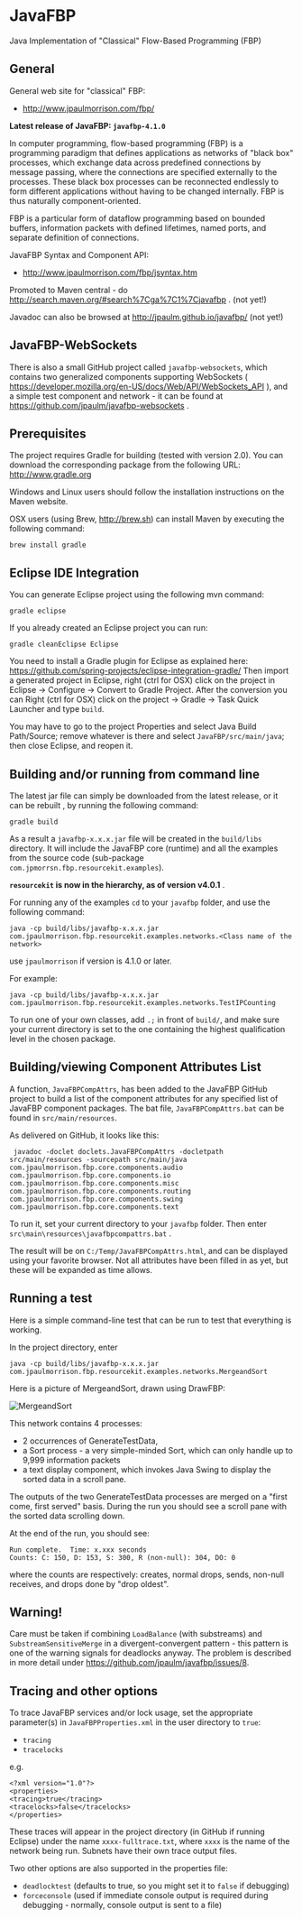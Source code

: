 JavaFBP
===

Java Implementation of "Classical" Flow-Based Programming (FBP)

General
---

General web site for "classical" FBP: 
* http://www.jpaulmorrison.com/fbp/

**Latest release of JavaFBP: `javafbp-4.1.0`** 

In computer programming, flow-based programming (FBP) is a programming paradigm that defines applications as networks of "black box" processes, which exchange data across predefined connections by message passing, where the connections are specified externally to the processes. These black box processes can be reconnected endlessly to form different applications without having to be changed internally. FBP is thus naturally component-oriented.

FBP is a particular form of dataflow programming based on bounded buffers, information packets with defined lifetimes, named ports, and separate definition of connections.
 
JavaFBP Syntax and Component API:
* http://www.jpaulmorrison.com/fbp/jsyntax.htm
  
Promoted to Maven central - do http://search.maven.org/#search%7Cga%7C1%7Cjavafbp .  (not yet!)

Javadoc can also be browsed at http://jpaulm.github.io/javafbp/  (not yet!)
 
JavaFBP-WebSockets
---

There is also a small GitHub project called `javafbp-websockets`, which contains two generalized components supporting WebSockets ( https://developer.mozilla.org/en-US/docs/Web/API/WebSockets_API ), and a simple test component and network - it can be found at https://github.com/jpaulm/javafbp-websockets .

Prerequisites
---


The project requires Gradle for building (tested with version 2.0). You can download the corresponding package from the following URL: 
http://www.gradle.org

Windows and Linux users should follow the installation instructions on the Maven website.

OSX users (using Brew, http://brew.sh) can install Maven by executing the following command:

    brew install gradle


Eclipse IDE Integration
---

You can generate Eclipse project using the following mvn command:

    gradle eclipse

If you already created an Eclipse project you can run:

    gradle cleanEclipse Eclipse

You need to install a Gradle plugin for Eclipse as explained here:
https://github.com/spring-projects/eclipse-integration-gradle/
Then import a generated project in Eclipse, right (ctrl for OSX) click on the project in Eclipse -> Configure -> Convert to Gradle Project. After the conversion you can Right (ctrl for OSX) click on the project -> Gradle -> Task Quick Launcher and type `build`.

You may have to go to the project Properties and select Java Build Path/Source; remove whatever is there and select `JavaFBP/src/main/java`; then close Eclipse, and reopen it.


Building and/or running from command line
---

The latest jar file can simply be downloaded from the latest release, or it can be rebuilt , by running the following command:

    gradle build

As a result a `javafbp-x.x.x.jar` file will be created in the `build/libs` directory. It will include the JavaFBP core (runtime) and all the examples from the source code (sub-package `com.jpmorrsn.fbp.resourcekit.examples`). 

**`resourcekit` is now in the hierarchy, as of version v4.0.1** .

For running any of the examples `cd` to your `javafbp` folder, and use the following command:

    java -cp build/libs/javafbp-x.x.x.jar com.jpaulmorrison.fbp.resourcekit.examples.networks.<Class name of the network>
    
use `jpaulmorrison` if version is 4.1.0 or later.    

For example:

    java -cp build/libs/javafbp-x.x.x.jar com.jpaulmorrison.fbp.resourcekit.examples.networks.TestIPCounting
    
To run one of your own classes, add `.;` in front of `build/`, and make sure your current directory is set to the one containing the highest qualification level in the chosen package.    
    
Building/viewing Component Attributes List
--------

A function, `JavaFBPCompAttrs`,  has been added to the JavaFBP GitHub project to build a list of the component attributes for any specified list of JavaFBP component packages.  The bat file, `JavaFBPCompAttrs.bat` can be found in `src/main/resources`.

As delivered on GitHub, it looks like this:

     javadoc -doclet doclets.JavaFBPCompAttrs -docletpath src/main/resources -sourcepath src/main/java  com.jpaulmorrison.fbp.core.components.audio com.jpaulmorrison.fbp.core.components.io com.jpaulmorrison.fbp.core.components.misc com.jpaulmorrison.fbp.core.components.routing com.jpaulmorrison.fbp.core.components.swing com.jpaulmorrison.fbp.core.components.text
     
To run it, set your current directory to your `javafbp` folder.   Then enter `src\main\resources\javafbpcompattrs.bat` .  

The result will be on `C:/Temp/JavaFBPCompAttrs.html`, and can be displayed using your favorite browser.  Not all attributes have been filled in as yet, but these will be expanded as time allows.

Running a test
----

Here is a simple command-line test that can be run to test that everything is working.

In the project directory, enter

    java -cp build/libs/javafbp-x.x.x.jar com.jpaulmorrison.fbp.resourcekit.examples.networks.MergeandSort

Here is a picture of MergeandSort, drawn using DrawFBP:

![MergeandSort](https://github.com/jpaulm/javafbp/blob/master/docs/MergeandSort.png "Diagram of MergeandSort Network")
    
This network contains 4 processes: 

* 2 occurrences of GenerateTestData, 
* a Sort process - a very simple-minded Sort, which can only handle up to 9,999 information packets 
* a text display component, which invokes Java Swing to display the sorted data in a scroll pane. 
 
The outputs of the two GenerateTestData processes are merged on a "first come, first served" basis.  During the run you should see a scroll pane with the sorted data scrolling down.

At the end of the run, you should see:

    Run complete.  Time: x.xxx seconds
    Counts: C: 150, D: 153, S: 300, R (non-null): 304, DO: 0
    
where the counts are respectively: creates, normal drops, sends, non-null receives, and drops done by "drop oldest".   

Warning!
-----
Care must be taken if combining `LoadBalance` (with substreams) and `SubstreamSensitiveMerge` in a divergent-convergent pattern - this pattern is one of the warning signals for deadlocks anyway. The problem is described in more detail under https://github.com/jpaulm/javafbp/issues/8.

Tracing and other options
---

To trace JavaFBP services and/or lock usage, set the appropriate parameter(s) in `JavaFBPProperties.xml` in the user directory to `true`:

* `tracing` 
* `tracelocks`
 
e.g.

    <?xml version="1.0"?> 
    <properties> 
    <tracing>true</tracing>
    <tracelocks>false</tracelocks>
    </properties> 

These traces will appear in the project directory (in GitHub if running Eclipse) under the name `xxxx-fulltrace.txt`, where `xxxx` is the name of the network being run.  Subnets have their own trace output files. 

Two other options are also supported in the properties file:

* `deadlocktest` (defaults to true, so you might set it to `false` if debugging) 
* `forceconsole` (used if immediate console output is required during debugging - normally, console output is sent to a file)
